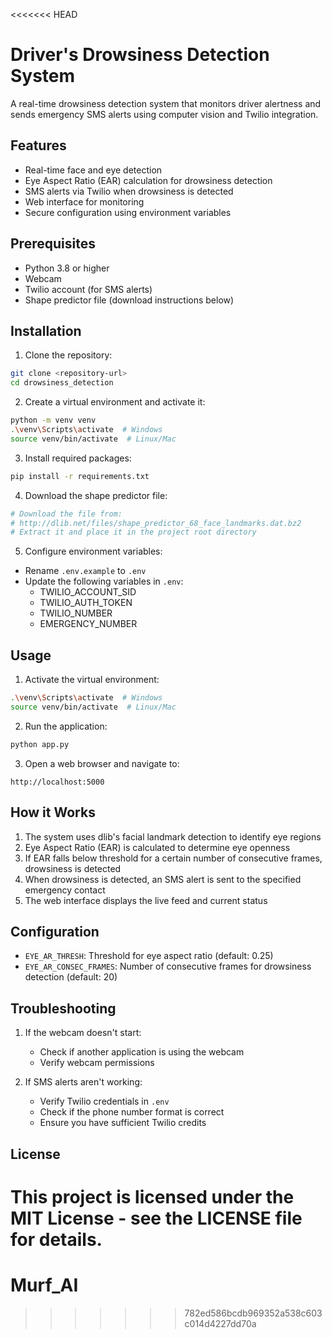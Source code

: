 <<<<<<< HEAD
# Driver's Drowsiness Detection System

A real-time drowsiness detection system that monitors driver alertness and sends emergency SMS alerts using computer vision and Twilio integration.

## Features

- Real-time face and eye detection
- Eye Aspect Ratio (EAR) calculation for drowsiness detection
- SMS alerts via Twilio when drowsiness is detected
- Web interface for monitoring
- Secure configuration using environment variables

## Prerequisites

- Python 3.8 or higher
- Webcam
- Twilio account (for SMS alerts)
- Shape predictor file (download instructions below)

## Installation

1. Clone the repository:
```bash
git clone <repository-url>
cd drowsiness_detection
```

2. Create a virtual environment and activate it:
```bash
python -m venv venv
.\venv\Scripts\activate  # Windows
source venv/bin/activate  # Linux/Mac
```

3. Install required packages:
```bash
pip install -r requirements.txt
```

4. Download the shape predictor file:
```bash
# Download the file from:
# http://dlib.net/files/shape_predictor_68_face_landmarks.dat.bz2
# Extract it and place it in the project root directory
```

5. Configure environment variables:
- Rename `.env.example` to `.env`
- Update the following variables in `.env`:
  - TWILIO_ACCOUNT_SID
  - TWILIO_AUTH_TOKEN
  - TWILIO_NUMBER
  - EMERGENCY_NUMBER

## Usage

1. Activate the virtual environment:
```bash
.\venv\Scripts\activate  # Windows
source venv/bin/activate  # Linux/Mac
```

2. Run the application:
```bash
python app.py
```

3. Open a web browser and navigate to:
```
http://localhost:5000
```

## How it Works

1. The system uses dlib's facial landmark detection to identify eye regions
2. Eye Aspect Ratio (EAR) is calculated to determine eye openness
3. If EAR falls below threshold for a certain number of consecutive frames, drowsiness is detected
4. When drowsiness is detected, an SMS alert is sent to the specified emergency contact
5. The web interface displays the live feed and current status

## Configuration

- `EYE_AR_THRESH`: Threshold for eye aspect ratio (default: 0.25)
- `EYE_AR_CONSEC_FRAMES`: Number of consecutive frames for drowsiness detection (default: 20)

## Troubleshooting

1. If the webcam doesn't start:
   - Check if another application is using the webcam
   - Verify webcam permissions

2. If SMS alerts aren't working:
   - Verify Twilio credentials in `.env`
   - Check if the phone number format is correct
   - Ensure you have sufficient Twilio credits

## License

This project is licensed under the MIT License - see the LICENSE file for details. 
=======
# Murf_AI
>>>>>>> 782ed586bcdb969352a538c603c014d4227dd70a
